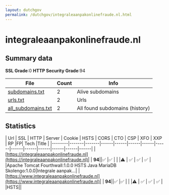 ```yaml
---
layout: dutchgov
permalink: /dutchgov/integraleaanpakonlinefraude.nl.html
---
```



# integraleaanpakonlinefraude.nl
## Summary data


**SSL Grade**:0
**HTTP Security Grade**:94


| File       | Count | Info |
|------------|-------|------|
|[subdomains.txt](/data/integraleaanpakonlinefraude.nl/subdomains.txt)|2|Alive subdomains|
|[urls.txt](/data/integraleaanpakonlinefraude.nl/urls.txt)|2|Urls|
|[all_subdomains.txt](/data/integraleaanpakonlinefraude.nl/all_subdomains.txt)|2|All found subdomains (history)|


## Statistics


| Url | SSL | HTTP | Server | Cookie | HSTS | CORS | CTO | CSP | XFO | XXP | RP |FP| Tech |Title |
|--------|-------|-------|------|------|------|------|------|------|------|------|------|------|------|
|[https://integraleaanpakonlinefraude.nl](https://integraleaanpakonlinefraude.nl)| | **94**||:white_check_mark: |:white_check_mark: | | |:warning: | :white_check_mark: | :white_check_mark: | :white_check_mark: | |Apache Tomcat Fourthwall:1.0.0 HSTS Java MariaDB Skolengo:1.0.0|Integrale aanpak...|
|[https://www.integraleaanpakonlinefraude.nl](https://www.integraleaanpakonlinefraude.nl)| | **94**||:white_check_mark: |:white_check_mark: | | |:warning: | :white_check_mark: | :white_check_mark: | :white_check_mark: | |HSTS||